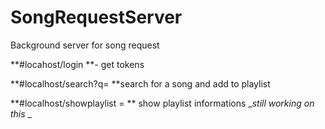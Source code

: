 # SongRequestServer
Background server for song request

**#locahost/login **- get tokens

**#localhost/search?q= **search for a song and add to playlist

**#localhost/showplaylist = ** show playlist  informations _*still working on this* 
_

